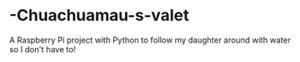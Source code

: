 # -Chuachuamau-s-valet
A Raspberry Pi project with Python to follow my daughter around with water so I don't have to!
